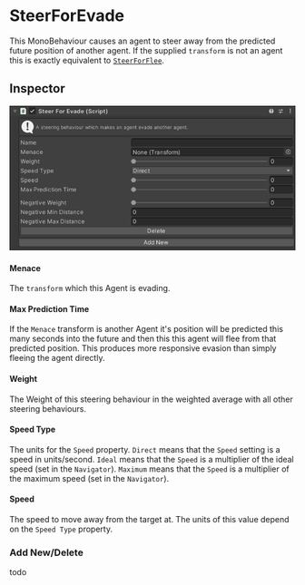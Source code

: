 # SteerForEvade

This MonoBehaviour causes an agent to steer away from the predicted future position of another agent. If the supplied `transform` is not an agent this is exactly equivalent to [`SteerForFlee`](../SteerForFlee).

## Inspector

![EntityIdentity Inspector](../../../../images/SteerForEvadeInspector.png)

#### Menace

The `transform` which this Agent is evading.

#### Max Prediction Time

If the `Menace` transform is another Agent it's position will be predicted this many seconds into the future and then this this agent will flee from that predicted position. This produces more responsive evasion than simply fleeing the agent directly.

#### Weight

The Weight of this steering behaviour in the weighted average with all other steering behaviours.

#### Speed Type

The units for the `Speed` property. `Direct` means that the `Speed` setting is a speed in units/second. `Ideal` means that the `Speed` is a multiplier of the ideal speed (set in the `Navigator`). `Maximum` means that the `Speed` is a multiplier of the maximum speed (set in the `Navigator`).

#### Speed

The speed to move away from the target at. The units of this value depend on the `Speed Type` property.

### Add New/Delete

todo